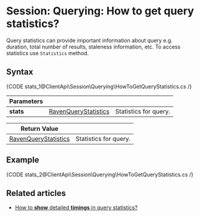 # Session: Querying: How to get query statistics?

Query statistics can provide important information about query e.g. duration, total number of results, staleness information, etc. To access statistics use `Statistics` method.

## Syntax

{CODE stats_1@ClientApi\Session\Querying\HowToGetQueryStatistics.cs /}

| Parameters | | |
| ------------- | ------------- | ----- |
| **stats** | [RavenQueryStatistics](../../../glossary/raven-query-statistics) | Statistics for query. |

| Return Value | |
| ------------- | ----- |
| [RavenQueryStatistics](../../../glossary/raven-query-statistics) | Statistics for query. |

## Example

{CODE stats_2@ClientApi\Session\Querying\HowToGetQueryStatistics.cs /}

## Related articles

- [How to **show** detailed **timings** in query statistics?](../../../client-api/session/querying/how-to-customize-query#showtimings)
